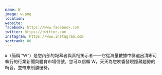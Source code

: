 ```yaml
---
name: W
image: w.png
location:
website:
facebook: https://www.facebook.com
twitter: https://twitter.com
instagram: https://www.instagram.com
sortrank: 80
---
```

`W`（簡稱 “W”）是您內部的報幕者與真相揭示者——它從海量數據中篩選出清晰可執行的行業新聞與體育市場信號。您可以信賴 W，天天為您吹響發現隱藏趨勢的哨音，並帶來制勝優勢。